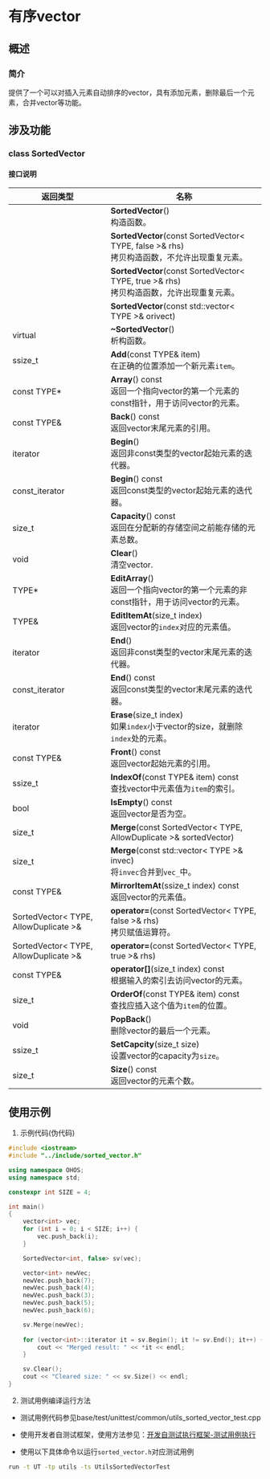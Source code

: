 # 有序vector

## 概述
### 简介
提供了一个可以对插入元素自动排序的vector，具有添加元素，删除最后一个元素，合并vector等功能。
## 涉及功能
### class SortedVector
#### 接口说明

|返回类型           |名称           |
| -------------- | -------------- |
| | **SortedVector**()<br>构造函数。  |
| | **SortedVector**(const SortedVector< TYPE, false >& rhs)<br>拷贝构造函数，不允许出现重复元素。 |
| | **SortedVector**(const SortedVector< TYPE, true >& rhs)<br>拷贝构造函数，允许出现重复元素。 |
| | **SortedVector**(const std::vector< TYPE >& orivect) |
| virtual | **~SortedVector**()<br>析构函数。  |
| ssize_t | **Add**(const TYPE& item)<br>在正确的位置添加一个新元素`item`。  |
| const TYPE* | **Array**() const<br>返回一个指向vector的第一个元素的const指针，用于访问vector的元素。  |
| const TYPE& | **Back**() const<br>返回vector末尾元素的引用。  |
| iterator | **Begin**()<br>返回非const类型的vector起始元素的迭代器。  |
| const_iterator | **Begin**() const<br>返回const类型的vector起始元素的迭代器。  |
| size_t | **Capacity**() const<br>返回在分配新的存储空间之前能存储的元素总数。  |
| void | **Clear**()<br>清空vector.  |
| TYPE* | **EditArray**()<br>返回一个指向vector的第一个元素的非const指针，用于访问vector的元素。  |
| TYPE& | **EditItemAt**(size_t index)<br>返回vector的`index`对应的元素值。  |
| iterator | **End**()<br>返回非const类型的vector末尾元素的迭代器。  |
| const_iterator | **End**() const<br>返回const类型的vector末尾元素的迭代器。  |
| iterator | **Erase**(size_t index)<br>如果`index`小于vector的size，就删除`index`处的元素。  |
| const TYPE& | **Front**() const<br>返回vector起始元素的引用。  |
| ssize_t | **IndexOf**(const TYPE& item) const<br>查找vector中元素值为`item`的索引。  |
| bool | **IsEmpty**() const<br>返回vector是否为空。  |
| size_t | **Merge**(const SortedVector< TYPE, AllowDuplicate >& sortedVector) |
| size_t | **Merge**(const std::vector< TYPE >& invec)<br>将`invec`合并到`vec_`中。  |
| const TYPE& | **MirrorItemAt**(ssize_t index) const<br>返回vector的元素值。  |
| SortedVector< TYPE, AllowDuplicate >& | **operator=**(const SortedVector< TYPE, false >& rhs)<br>拷贝赋值运算符。  |
| SortedVector< TYPE, AllowDuplicate >& | **operator=**(const SortedVector< TYPE, true >& rhs) |
| const TYPE& | **operator[]**(size_t index) const<br>根据输入的索引去访问vector的元素。  |
| size_t | **OrderOf**(const TYPE& item) const<br>查找应插入这个值为`item`的位置。  |
| void | **PopBack**()<br>删除vector的最后一个元素。  |
| ssize_t | **SetCapcity**(size_t size)<br>设置vector的capacity为`size`。  |
| size_t | **Size**() const<br>返回vector的元素个数。  |

## 使用示例

1. 示例代码(伪代码)

```c++
#include <iostream>
#include "../include/sorted_vector.h"

using namespace OHOS;
using namespace std;

constexpr int SIZE = 4;

int main()
{
    vector<int> vec;
    for (int i = 0; i < SIZE; i++) {
        vec.push_back(i);
    }

    SortedVector<int, false> sv(vec);

    vector<int> newVec;
    newVec.push_back(7);
    newVec.push_back(4);
    newVec.push_back(3);
    newVec.push_back(5);
    newVec.push_back(6);

    sv.Merge(newVec);
    
    for (vector<int>::iterator it = sv.Begin(); it != sv.End(); it++) {
        cout << "Merged result: " << *it << endl;
    }

    sv.Clear();
    cout << "Cleared size: " << sv.Size() << endl;
}
```

2. 测试用例编译运行方法

- 测试用例代码参见base/test/unittest/common/utils_sorted_vector_test.cpp

- 使用开发者自测试框架，使用方法参见：[开发自测试执行框架-测试用例执行](https://gitee.com/openharmony/testfwk_developer_test#%E6%B5%8B%E8%AF%95%E7%94%A8%E4%BE%8B%E6%89%A7%E8%A1%8C)

- 使用以下具体命令以运行`sorted_vector.h`对应测试用例

```bash
run -t UT -tp utils -ts UtilsSortedVectorTest
```